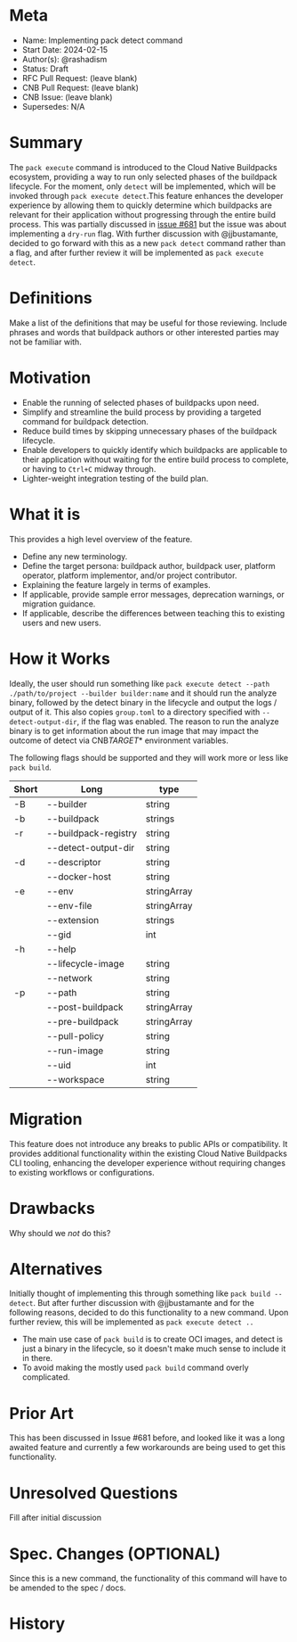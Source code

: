 # Meta

[meta]: #meta

- Name: Implementing pack detect command
- Start Date: 2024-02-15
- Author(s): @rashadism
- Status: Draft <!-- Acceptable values: Draft, Approved, On Hold, Superseded -->
- RFC Pull Request: (leave blank)
- CNB Pull Request: (leave blank)
- CNB Issue: (leave blank)
- Supersedes: N/A

# Summary

[summary]: #summary

The `pack execute` command is introduced to the Cloud Native Buildpacks ecosystem, providing a way to run only selected phases of the buildpack lifecycle. For the moment, only `detect` will be implemented, which will be invoked through `pack execute detect`.This feature enhances the developer experience by allowing them to quickly determine which buildpacks are relevant for their application without progressing through the entire build process. This was partially discussed in [issue #681](https://github.com/buildpacks/pack/issues/681) but the issue was about implementing a `dry-run` flag. With further discussion with @jjbustamante, decided to go forward with this as a new `pack detect` command rather than a flag, and after further review it will be implemented as `pack execute detect`.

# Definitions

[definitions]: #definitions

Make a list of the definitions that may be useful for those reviewing. Include phrases and words that buildpack authors or other interested parties may not be familiar with.

# Motivation

[motivation]: #motivation

- Enable the running of selected phases of buildpacks upon need.
- Simplify and streamline the build process by providing a targeted command for buildpack detection.
- Reduce build times by skipping unnecessary phases of the buildpack lifecycle.
- Enable developers to quickly identify which buildpacks are applicable to their application without waiting for the entire build process to complete, or having to `Ctrl+C` midway through.
- Lighter-weight integration testing of the build plan.

# What it is

[what-it-is]: #what-it-is

This provides a high level overview of the feature.

- Define any new terminology.
- Define the target persona: buildpack author, buildpack user, platform operator, platform implementor, and/or project contributor.
- Explaining the feature largely in terms of examples.
- If applicable, provide sample error messages, deprecation warnings, or migration guidance.
- If applicable, describe the differences between teaching this to existing users and new users.

# How it Works

[how-it-works]: #how-it-works

Ideally, the user should run something like `pack execute detect --path ./path/to/project --builder builder:name` and it should run the analyze binary, followed by the detect binary in the lifecycle and output the logs / output of it. This also copies `group.toml` to a directory specified with `--detect-output-dir`, if the flag was enabled. The reason to run the analyze binary is to get information about the run image that may impact the outcome of detect via CNB*TARGET*\* environment variables.

The following flags should be supported and they will work more or less like `pack build`.

| Short | Long                 | type        |
| ----- | -------------------- | ----------- |
| -B    | --builder            | string      |
| -b    | --buildpack          | strings     |
| -r    | --buildpack-registry | string      |
|       | --detect-output-dir  | string      |
| -d    | --descriptor         | string      |
|       | --docker-host        | string      |
| -e    | --env                | stringArray |
|       | --env-file           | stringArray |
|       | --extension          | strings     |
|       | --gid                | int         |
| -h    | --help               |
|       | --lifecycle-image    | string      |
|       | --network            | string      |
| -p    | --path               | string      |
|       | --post-buildpack     | stringArray |
|       | --pre-buildpack      | stringArray |
|       | --pull-policy        | string      |
|       | --run-image          | string      |
|       | --uid                | int         |
|       | --workspace          | string      |

# Migration

[migration]: #migration

This feature does not introduce any breaks to public APIs or compatibility. It provides additional functionality within the existing Cloud Native Buildpacks CLI tooling, enhancing the developer experience without requiring changes to existing workflows or configurations.

# Drawbacks

[drawbacks]: #drawbacks

Why should we _not_ do this?

# Alternatives

[alternatives]: #alternatives

Initially thought of implementing this through something like `pack build --detect`. But after further discussion with @jjbustamante and for the following reasons, decided to do this functionality to a new command. Upon further review, this will be implemented as `pack execute detect ..`

- The main use case of `pack build` is to create OCI images, and detect is just a binary in the lifecycle, so it doesn't make much sense to include it in there.
- To avoid making the mostly used `pack build` command overly complicated.

# Prior Art

[prior-art]: #prior-art

This has been discussed in Issue #681 before, and looked like it was a long awaited feature and currently a few workarounds are being used to get this functionality.

# Unresolved Questions

[unresolved-questions]: #unresolved-questions

Fill after initial discussion

# Spec. Changes (OPTIONAL)

[spec-changes]: #spec-changes

Since this is a new command, the functionality of this command will have to be amended to the spec / docs.

# History

[history]: #history

<!--
## Amended
### Meta
[meta-1]: #meta-1
- Name: (fill in the amendment name: Variable Rename)
- Start Date: (fill in today's date: YYYY-MM-DD)
- Author(s): (Github usernames)
- Amendment Pull Request: (leave blank)

### Summary

A brief description of the changes.

### Motivation

Why was this amendment necessary?
--->
